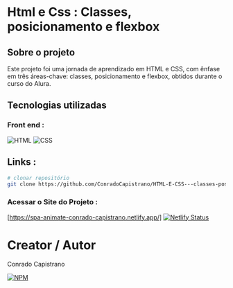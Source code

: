 # Html e Css : Classes, posicionamento e flexbox

## Sobre o projeto

Este projeto foi uma jornada de aprendizado em HTML e CSS, com ênfase em três áreas-chave: classes, posicionamento e flexbox, obtidos durante o curso do Alura.

## Tecnologias utilizadas

### Front end : 
![HTML](https://img.shields.io/badge/HTML-239120?style=for-the-badge&logo=html5&logoColor=white)
![CSS](https://img.shields.io/badge/CSS-1572B6?style=for-the-badge&logo=css3&logoColor=white)

## Links :

```bash
# clonar repositório
git clone https://github.com/ConradoCapistrano/HTML-E-CSS---classes-posicionamento-e-flexbox
```

### Acessar o Site do Projeto :
[https://spa-animate-conrado-capistrano.netlify.app/]
[![Netlify Status](https://api.netlify.com/api/v1/badges/853dda2c-d55f-4d8f-b5ae-74056941a9ef/deploy-status)](https://app.netlify.com/sites/spa-animate-conrado-capistrano/deploys)

# Creator / Autor

Conrado Capistrano

[![NPM](https://img.shields.io/badge/LinkedIn-0077B5?style=for-the-badge&logo=linkedin&logoColor=white)](https://www.linkedin.com/in/conrado-capistrano88)

